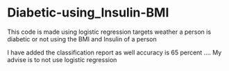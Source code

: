 # Diabetic-using_Insulin-BMI

This code is made using logistic regression targets weather a person is diabetic or not using the BMI and Insulin of a person

I have added the classification report as well accuracy is 65 percent .... My advise is to not use logistic regression 
